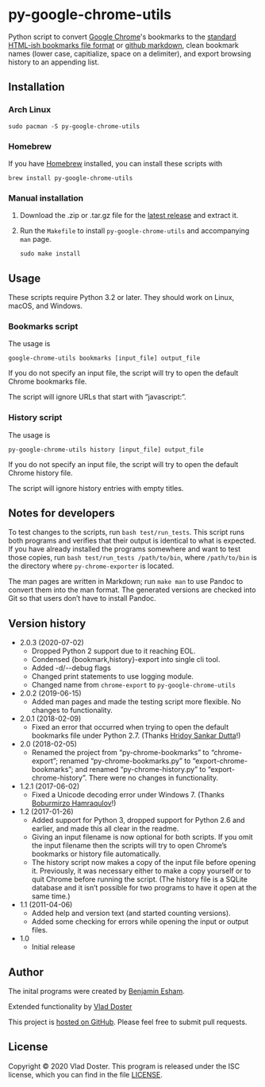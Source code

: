 # py-google-chrome-utils

Python script to convert [Google Chrome]'s bookmarks to the [standard HTML-ish bookmarks file format][format] or [github markdown], clean bookmark names (lower case, capitialize, space on a delimiter), and export browsing history to an appending list. 

[Google Chrome]: http://www.google.com/chrome/
[format]: https://msdn.microsoft.com/en-us/library/aa753582(v=vs.85).aspx
[github markdown]: https://github.github.com/gfm/

## Installation

### Arch Linux

    sudo pacman -S py-google-chrome-utils

### Homebrew

If you have [Homebrew] installed, you can install these scripts with

    brew install py-google-chrome-utils

[Homebrew]: https://brew.sh

### Manual installation

1. Download the .zip or .tar.gz file for the [latest release] and extract it.

2. Run the `Makefile` to install `py-google-chrome-utils` and accompanying `man` page.

       sudo make install


[latest release]: https://github.com/vladdoster/py-google-chrome-utils/releases/latest

## Usage

These scripts require Python 3.2 or later. They should work on Linux, macOS, and Windows.

### Bookmarks script

The usage is

    google-chrome-utils bookmarks [input_file] output_file

If you do not specify an input file, the script will try to open the default Chrome bookmarks file.

The script will ignore URLs that start with “javascript:”.

### History script

The usage is

    py-google-chrome-utils history [input_file] output_file

If you do not specify an input file, the script will try to open the default Chrome history file.

The script will ignore history entries with empty titles.

## Notes for developers

To test changes to the scripts, run `bash test/run_tests`. This script runs both programs and verifies that their output is identical to what is expected. If you have already installed the programs somewhere and want to test those copies, run `bash test/run_tests /path/to/bin`, where `/path/to/bin` is the directory where `py-chrome-exporter` is located.

The man pages are written in Markdown; run `make man` to use Pandoc to convert them into the man format. The generated versions are checked into Git so that users don’t have to install Pandoc.

## Version history
* 2.0.3 (2020-07-02)
    - Dropped Python 2 support due to it reaching EOL. 
    - Condensed {bookmark,history}-export into single cli tool.
    - Added -d/--debug flags
    - Changed print statements to use logging module.
    - Changed name from `chrome-export` to `py-google-chrome-utils`
* 2.0.2 (2019-06-15)
    - Added man pages and made the testing script more flexible. No changes to functionality.
* 2.0.1 (2018-02-09)
    - Fixed an error that occurred when trying to open the default bookmarks file under Python 2.7. (Thanks [Hridoy Sankar Dutta](https://github.com/hridaydutta123)!)
* 2.0 (2018-02-05)
    - Renamed the project from “py-chrome-bookmarks” to “chrome-export”; renamed “py-chrome-bookmarks.py” to “export-chrome-bookmarks”; and renamed “py-chrome-history.py” to “export-chrome-history”. There were no changes in functionality.
* 1.2.1 (2017-06-02)
    - Fixed a Unicode decoding error under Windows 7. (Thanks [Boburmirzo Hamraqulov](https://github.com/bzimor)!)
* 1.2 (2017-01-26)
    - Added support for Python 3, dropped support for Python 2.6 and earlier, and made this all clear in the readme.
    - Giving an input filename is now optional for both scripts. If you omit the input filename then the scripts will try to open Chrome’s bookmarks or history file automatically.
    - The history script now makes a copy of the input file before opening it. Previously, it was necessary either to make a copy yourself or to quit Chrome before running the script. (The history file is a SQLite database and it isn’t possible for two programs to have it open at the same time.)
* 1.1 (2011-04-06)
    - Added help and version text (and started counting versions).
    - Added some checking for errors while opening the input or output files.
* 1.0
    - Initial release

## Author

The inital programs were created by [Benjamin Esham](https://esham.io).

Extended functionality by [Vlad Doster](http://vdoster.com)

This project is [hosted on GitHub](https://github.com/vladdoster/py-chrome-export). Please feel free to submit pull requests.

## License

Copyright © 2020 Vlad Doster. This program is released under the ISC license, which you can find in the file [LICENSE](LICENSE).
